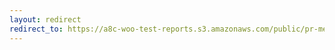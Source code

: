 ```yaml
---
layout: redirect
redirect_to: https://a8c-woo-test-reports.s3.amazonaws.com/public/pr-merge/44666/api/index.html
---
```

